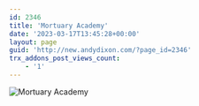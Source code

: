 ```yaml
---
id: 2346
title: 'Mortuary Academy'
date: '2023-03-17T13:45:28+00:00'
layout: page
guid: 'http://new.andydixon.com/?page_id=2346'
trx_addons_post_views_count:
    - '1'
---
```


![Mortuary Academy](https://i0.wp.com/assets.g8x2.ldn.idrivee2-23.com/posters/Mortuary%20Academy%2001.jpg?w=1200&ssl=1 "Mortuary Academy")